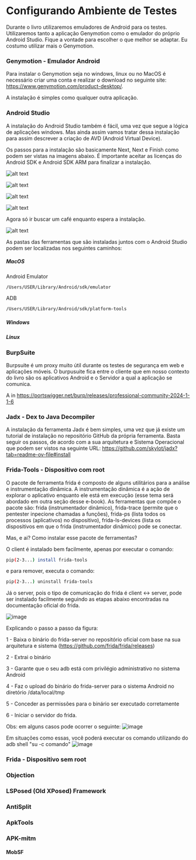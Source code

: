 # Configurando Ambiente de Testes

Durante o livro utilizaremos emuladores de Android para os testes. Utilizaremos tanto a aplicação Genymotion como o emulador do próprio Android Studio. Fique a vontade para escolher o que melhor se adaptar. Eu costumo utilizar mais o Genymotion.

### Genymotion - Emulador Android

Para instalar o Genymotion seja no windows, linux ou no MacOS é necessário criar uma conta e  realizar o download no seguinte site: https://www.genymotion.com/product-desktop/.

A instalação é simples como qualquer outra aplicação.

### Android Studio

A instalação do Android Studio também é fácil, uma vez que segue a lógica de aplicações windows. Mas ainda assim vamos tratar dessa instalação para assim descrever a criação de AVD (Android Virtual Device).

Os passos para a instalação são basicamente Next, Next e Finish como podem ser vistas na imagens abaixo. É importante aceitar as licenças do Android SDK e Android SDK ARM para finalizar a instalação.

![alt text](image.png)

![alt text](image-1.png)

![alt text](image-2.png)

![alt text](image-3.png)

Agora só ir buscar um café enquanto espera a instalação.

![alt text](image-4.png)

As pastas das ferramentas que são instaladas juntos com o Android Studio podem ser localizadas nos seguintes caminhos:

##### MacOS

Android Emulator

```bash
/Users/USER/Library/Android/sdk/emulator
```

ADB

```bash
/Users/USER/Library/Android/sdk/platform-tools
```

##### Windows


##### Linux 


### BurpSuite 

Burpsuite é um proxy muito útil durante os testes de segurança em web e aplicações móveis. O burpusuite fica entre o cliente que em nosso contexto do livro são os aplicativos Android e o Servidor a qual a aplicação se comunica. 

A in
https://portswigger.net/burp/releases/professional-community-2024-1-1-6


### Jadx - Dex to Java Decompiler

A instalação da ferramenta Jadx é bem simples, uma vez que já existe um tutorial de instalação no repositório GitHub da própria ferramenta. Basta seguir os passos, de acordo com a sua arquitetura e Sistema Operacional que podem ser vistos na seguinte URL: https://github.com/skylot/jadx?tab=readme-ov-file#install

### Frida-Tools - Dispositivo com root
O pacote de ferramenta frida é composto de alguns utilitários para a análise e instrumentação dinâmica. A instrumentação dinâmica é a ação de explorar o aplicativo enquanto ele está em execução (esse tema será abordado em outra seção desse e-book). As ferramentas que compõe o pacote são: frida (instrumentador dinâmico), frida-trace (permite que o pentester inpecione chamadas a funções), frida-ps (lista todos os processos (aplicativos) no dispositivo), frida-ls-devices (lista os dispositivos em que o frida (instrumentador dinâmico) pode se conectar.

Mas, e ai? Como instalar esse pacote de ferramentas?

O client é instalado bem facilmente, apenas por executar o comando: 

```bash
pip(2-3...) install frida-tools
```
e para remover, executa o comando:

```bash
pip(2-3...) uninstall frida-tools
```

Já o server, pois o tipo de comunicação do frida é client <-> server, pode ser instalado facilmente seguindo as etapas abaixo encontradas na documentação oficial do frida.

![image](https://github.com/user-attachments/assets/2977483e-2868-44d2-80b5-a0d74bb782af)

Explicando o passo a passo da figura:

1 - Baixa o binário do frida-server no repositório oficial com base na sua arquitetura e sistema (https://github.com/frida/frida/releases)

2 - Extrai o binário

3 - Garante que o seu adb está com privilégio administrativo no sistema Android

4 - Faz o upload do binário do frida-server para o sistema Android no diretório /data/local/tmp

5 - Conceder as permissões para o binário ser executado corretamente

6 - Iniciar o servidor do frida.

Obs: em alguns casos pode ocorrer o seguinte:
![image](https://github.com/user-attachments/assets/28f915f1-af76-4fc5-afed-186c42f6e635)

Em situações como essas, você poderá executar os comando utilizando do adb shell "su -c comando" 
![image](https://github.com/user-attachments/assets/243ee883-c309-481d-94eb-fe982ac76ed0)

### Frida - Dispositivo sem root

### Objection

### LSPosed (Old XPosed) Framework

### AntiSplit

### ApkTools

### APK-mitm

#### MobSF



